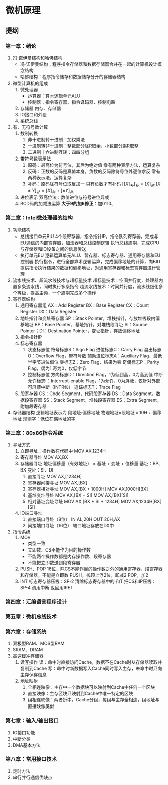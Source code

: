 # 微机原理

## 提纲

### 第一章：绪论

1. 冯·诺伊曼结构和哈佛结构
    * 冯·诺伊曼结构：程序指令存储器和数据存储器合并在一起的计算机设计概念结构
    * 哈佛结构：程序指令储存和数据储存分开的存储器结构
1. 微型计算机的组成
    1. 微处理器
        * 运算器：算术逻辑单元ALU
        * 控制器：指令寄存器、指令译码器、控制电路
    1. 存储器
        内存、存储器
    1. IO接口和外设
    1. 系统总线
1. 有、无符号数计算
    1. 数制转换
        1. 非十进制转十进制：加权乘法
        1. 十进制转非十进制：整数部分除R取余，小数部分乘R取整
        1. 二进制十六进制互转：四四分组
    1. 带符号数表示法
        1. 原码：最高位为符号位，其后为绝对值
            零有两种表示方法，运算复杂
        1. 反码：正数的反码是真值本身，负数的反码除符号位外逐位求反
            零有两种表示法，运算复杂
        1. 补码：原码除符号位取反加一
            只有负数才有补码
            $[[X]_{补}]_{补}=[X]_{原}$
            $[X\pm Y]_{补}=[X]_补+[\pm Y]_补$
    1. 进位表示
        双高位法：数值进位与符号进位异或
    1. BCD码的加减法运算
        **大于9的加6修正**：加0110、

### 第二章：Intel微处理器的结构

1. 功能结构
    * 总线接口单元BIU
        4个段寄存器，指令指针IP，指令队列寄存器，完成与EU通信的内部寄存器，加法器和总线控制逻辑
        执行总线周期，完成CPU与存储器和IO设备之间的信息传送
    * 执行单元EU
        逻辑运算单元ALU、暂存器、标志寄存器、通用寄存器和EU控制器
        执行指令，进行全部算术逻辑运算，完成偏移地址的计算，向BIU提供指令执行结果的数据和偏移地址，对通用寄存器和标志寄存器进行管理
1. 流水线技术、超流水线技术与超标量技术
    超标量技术：空间并行度，处理器内置多条流水线，同时执行多条指令
    超流水线技术：时间并行度，流水线细化多个等级，提高主频，一个周期完成多个操作
1. 寄存器结构
    1. 通用寄存器组
        AX：Add Register
        BX：Base Register
        CX：Count Register
        DX：Data Register
    1. 地址指针和变址寄存器
        SP：Stack Pointer，堆栈指针，存放堆栈段内偏移地址
        BP：Base Pointer，基址指针，对堆栈段寻址
        SI：Source Pointer；DI：Destination Pointer，变址指针，存放偏移地址
    1. 指令指针IP
    1. 标志寄存器
        1. 状态标志位
            符号标志S：Sign Flag
            进位标志C：Carry Flag
            溢出标志O：Overflow Flag，带符号数
            辅助进位标志A：Auxiliary Flag，最低半字节进位借位
            零标志Z：Zero Flag，结果为零
            奇偶标志P：Parity Flag，偶为1,奇为0，仅低字节
        1. 控制标志位
            方向标志D：Direction Flag，1为低到高，0为高到低
            中断允许标志I：Interrupt-enable Flag，1为允许，0为屏蔽，仅针对外部可屏蔽中断（INTR线）
            追踪标志T：Trace Flag
    1. 段寄存器
        CS：Code Segment，代码段寄存器
        DS：Data Segment，数据段寄存器
        SS：Stack Segment，堆栈段寄存器
        ES：Extra Segment，附加段寄存器
1. 存储器结构
    逻辑地址表示为  段地址:偏移地址
    物理地址=段地址 x 10H + 偏移地址
    规则字：低位在偶地址的字

### 第三章：80x86指令系统

1. 寻址方式
    1. 立即寻址：操作数在代码中
        MOV AX,1234H
    1. 寄存器寻址
        MOV AX,BX
    1. 存储器寻址
        地址偏移量（有效地址） = 基址 + 变址 + 位移量
        基址：BP、BX
        变址：SI、DI
        1. 直接寻址
            MOV AX,[1234H]
        1. 寄存器间接寻址
            MOV AX,[BX]
        1. 寄存器相对寻址
            MOV AX,[BX + 1000H]
            MOV AX,1000H[BX]
        1. 基址变址寻址
            MOV AX,[BX + SI]
            MOV AX,[BX][SI]
        1. 相对基址变址寻址
            MOV AX,[BX + SI + 1234H]
            MOV AX,1234H[BX][SI]
    1. IO端口寻址
        1. 直接端口寻址（8位）
            IN AL,20H
            OUT 20H,AX
        1. 间接端口寻址（16位）
            端口地址存放在DX中
1. 指令系统
    1. MOV
        * 类型一致
        * 立即数、CS不能作为目的操作数
        * 不能两个操作数都是内存操作数、段寄存器
        * 不能把立即数送到段寄存器
    1. PUSH、POP
        16位，除CS不能作目的操作数之外的通用寄存器，段寄存器和存储器，不能是立即数
        PUSH，栈顶上浮2位，即减2
        POP，加2
    1. INT
        标志寄存器压栈：SP-2
        清除标志寄存器中的I和T
        把CS和IP压栈：SP-4
        调用中断
        返回用IRET

### 第四章：汇编语言程序设计

### 第五章：微机总线技术

### 第六章：存储系统

1. 双极型RAM、MOS型RAM
1. SRAM、DRAM
1. 高速缓冲存储器
    1. 读写操作
        读：命中时直接访问Cache，数据不在Cache时从存储器读取并复制到Cache
        写：命中时新数据写入Cache同时写入主存，未命中时只向主存保存信息
    1. 地址映射
        1. 全相连映像：主存中一个数据块可以映射到Cache中任何一个区块
        1. 直接映像：主存区块只映射到Cache中唯一特定的区块
        1. 组相连映像：两者折中，Cache分组，每组与主存全相连，组地址与直接映像类似

### 第七章：输入/输出接口

1. IO接口功能
1. 中断分类
1. DMA基本方法

### 第八章：常用接口技术

1. 定时方法
1. 串行并行通信优缺点
